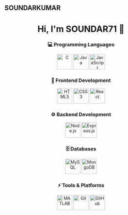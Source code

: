 ## SOUNDARKUMAR
<div align="center">

# Hi, I'm SOUNDAR71 👋

### 💻 Programming Languages
<img src="https://cdn.jsdelivr.net/gh/devicons/devicon/icons/c/c-original.svg" width="50" height="50" title="C" />
<img src="https://cdn.jsdelivr.net/gh/devicons/devicon/icons/java/java-original.svg" width="50" height="50" title="Java" />
<img src="https://cdn.jsdelivr.net/gh/devicons/devicon/icons/javascript/javascript-original.svg" width="50" height="50" title="JavaScript" />

### 🎨 Frontend Development
<img src="https://cdn.jsdelivr.net/gh/devicons/devicon/icons/html5/html5-original.svg" width="50" height="50" title="HTML5" />
<img src="https://cdn.jsdelivr.net/gh/devicons/devicon/icons/css3/css3-original.svg" width="50" height="50" title="CSS3" />
<img src="https://cdn.jsdelivr.net/gh/devicons/devicon/icons/react/react-original.svg" width="50" height="50" title="React" />

### ⚙️ Backend Development
<img src="https://cdn.jsdelivr.net/gh/devicons/devicon/icons/nodejs/nodejs-original.svg" width="50" height="50" title="Node.js" />
<img src="https://cdn.jsdelivr.net/gh/devicons/devicon/icons/express/express-original.svg" width="50" height="50" title="Express.js" />

### 🗄️ Databases
<img src="https://cdn.jsdelivr.net/gh/devicons/devicon/icons/mysql/mysql-original.svg" width="50" height="50" title="MySQL" />
<img src="https://cdn.jsdelivr.net/gh/devicons/devicon/icons/mongodb/mongodb-original.svg" width="50" height="50" title="MongoDB" />

### ⚡ Tools & Platforms
<img src="https://cdn.jsdelivr.net/gh/devicons/devicon/icons/matlab/matlab-original.svg" width="50" height="50" title="MATLAB" />
<img src="https://cdn.jsdelivr.net/gh/devicons/devicon/icons/git/git-original.svg" width="50" height="50" title="Git" />
<img src="https://cdn.jsdelivr.net/gh/devicons/devicon/icons/github/github-original.svg" width="50" height="50" title="GitHub" />

</div>


<!--
**SOUNDAR71/soundar71** is a ✨ _special_ ✨ repository because its `README.md` (this file) appears on your GitHub profile.

Here are some ideas to get you started:

- 🔭 I’m currently working on ...
- 🌱 I’m currently learning ...
- 👯 I’m looking to collaborate on ...
- 🤔 I’m looking for help with ...
- 💬 Ask me about ...
- 📫 How to reach me: ...
- 😄 Pronouns: ...
- ⚡ Fun fact: ...
-->
